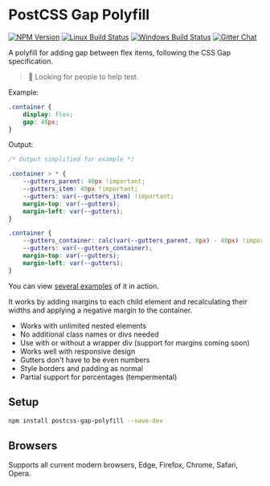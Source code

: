# PostCSS Gap Polyfill

[![NPM Version][npm-img]][npm-url]
[![Linux Build Status][cli-img]][cli-url]
[![Windows Build Status][win-img]][win-url]
[![Gitter Chat][git-img]][git-url]


A polyfill for adding gap between flex items, following the CSS Gap specification.

> 🙋 Looking for people to help test.

Example:

```css
.container {
    display: flex;
    gap: 40px;
}

```

Output:

```css
/* Output simplified for example */

.container > * {
    --gutters_parent: 40px !important;
    --gutters_item: 40px !important;
    --gutters: var(--gutters_item) !important;
    margin-top: var(--gutters);
    margin-left: var(--gutters);
}

.container {
    --gutters_container: calc(var(--gutters_parent, 0px) - 40px) !important;
    --gutters: var(--gutters_container);
    margin-top: var(--gutters);
    margin-left: var(--gutters);
}
```

You can view [several examples](https://limitlessloop.github.io/postcss-gap-polyfill/) of it in action.

It works by adding margins to each child element and recalculating their widths and applying a negative margin to the container.

- Works with unlimited nested elements
- No additional class names or divs needed
- Use with or without a wrapper div (support for margins coming soon)
- Works well with responsive design
- Gutters don't have to be even numbers
- Style borders and padding as normal
- Partial support for percentages (tempermental)

## Setup

```bash
npm install postcss-gap-polyfill --save-dev
```

## Browsers

Supports all current modern browsers, Edge, Firefox, Chrome, Safari, Opera.


[npm-url]: https://www.npmjs.com/package/postcss-gap-polyfill
[npm-img]: https://img.shields.io/npm/v/postcss-gap-polyfill.svg
[cli-url]: https://travis-ci.org/limitlessloop/postcss-gap-polyfill
[cli-img]: https://img.shields.io/travis/limitlessloop/postcss-gap-polyfill.svg
[win-url]: https://ci.appveyor.com/project/limitlessloop/postcss-gap-polyfill
[win-img]: https://img.shields.io/appveyor/ci/limitlessloop/postcss-gap-polyfill.svg
[git-url]: https://gitter.im/postcss/postcss
[git-img]: https://img.shields.io/badge/chat-gitter-blue.svg

[PostCSS]: https://github.com/postcss/postcss
